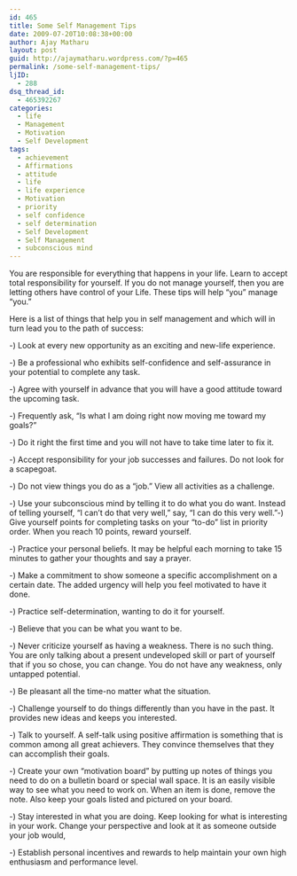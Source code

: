 ```yaml
---
id: 465
title: Some Self Management Tips
date: 2009-07-20T10:08:38+00:00
author: Ajay Matharu
layout: post
guid: http://ajaymatharu.wordpress.com/?p=465
permalink: /some-self-management-tips/
ljID:
  - 288
dsq_thread_id:
  - 465392267
categories:
  - life
  - Management
  - Motivation
  - Self Development
tags:
  - achievement
  - Affirmations
  - attitude
  - life
  - life experience
  - Motivation
  - priority
  - self confidence
  - self determination
  - Self Development
  - Self Management
  - subconscious mind
---
```

You are responsible for everything that happens in your life. Learn to accept total responsibility for yourself. If you do not manage yourself, then you are letting others have control of your Life. These tips will help &#8220;you&#8221; manage &#8220;you.&#8221;

Here is a list of things that help you in self management and which will in turn lead you to the path of success:

-) Look at every new opportunity as an exciting and new-life experience.

-) Be a professional who exhibits self-confidence and self-assurance in your potential to complete any task.

-) Agree with yourself in advance that you will have a good attitude toward the upcoming task.

-) Frequently ask, &#8220;Is what I am doing right now moving me toward my goals?&#8221;

-) Do it right the first time and you will not have to take time later to fix it.

-) Accept responsibility for your job successes and failures. Do not look for a scapegoat.

-) Do not view things you do as a &#8220;job.&#8221; View all activities as a challenge.

-) Use your subconscious mind by telling it to do what you do want. Instead of telling yourself, &#8220;I can&#8217;t do that very well,&#8221; say, &#8220;I can do this very well.&#8221;-) Give yourself points for completing tasks on your &#8220;to-do&#8221; list in priority order. When you reach 10 points, reward yourself.

-) Practice your personal beliefs. It may be helpful each morning to take 15 minutes to gather your thoughts and say a prayer.

-) Make a commitment to show someone a specific accomplishment on a certain date. The added urgency will help you feel motivated to have it done.

-) Practice self-determination, wanting to do it for yourself.

-) Believe that you can be what you want to be.

-) Never criticize yourself as having a weakness. There is no such thing. You are only talking about a present undeveloped skill or part of yourself that if you so chose, you can change. You do not have any weakness, only untapped potential.

-) Be pleasant all the time-no matter what the situation.

-) Challenge yourself to do things differently than you have in the past. It provides new ideas and keeps you interested.

-) Talk to yourself. A self-talk using positive affirmation is something that is common among all great achievers. They convince themselves that they can accomplish their goals.

-) Create your own &#8220;motivation board&#8221; by putting up notes of things you need to do on a bulletin board or special wall space. It is an easily visible way to see what you need to work on. When an item is done, remove the note. Also keep your goals listed and pictured on your board.

-) Stay interested in what you are doing. Keep looking for what is interesting in your work. Change your perspective and look at it as someone outside your job would,

-) Establish personal incentives and rewards to help maintain your own high enthusiasm and performance level.